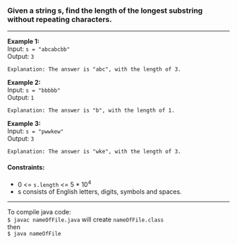 ### Given a string s, find the length of the longest substring without repeating characters.
---
**Example 1:**      
Input: `s = "abcabcbb"`    
Output: `3`    
```
Explanation: The answer is "abc", with the length of 3.
```
**Example 2:**  
Input: `s = "bbbbb"`  
Output: `1`  
```
Explanation: The answer is "b", with the length of 1.
```

**Example 3:**  
Input: `s = "pwwkew"`  
Output: `3`  
```
Explanation: The answer is "wke", with the length of 3. 
```
#### Constraints:   
- 0 <= `s.length` <= 5 * 10<sup>4</sup>
- s consists of English letters, digits, symbols and spaces.  

---
To compile java code: <br>
`$ javac nameOfFile.java` will create `nameOfFile.class` <br>
then <br>
`$ java nameOfFile` <br>
